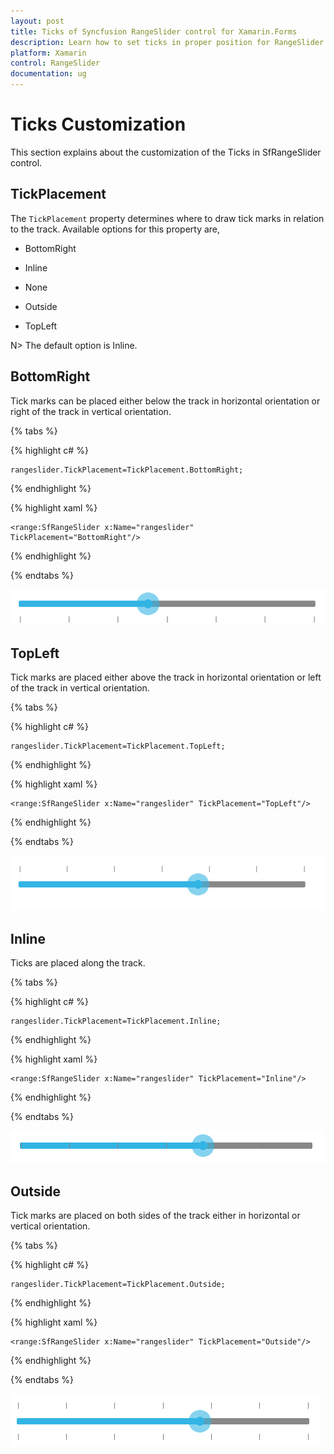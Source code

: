 ```yaml
---
layout: post
title: Ticks of Syncfusion RangeSlider control for Xamarin.Forms
description: Learn how to set ticks in proper position for RangeSlider control in Xamarin.Forms
platform: Xamarin
control: RangeSlider
documentation: ug
---
```


# Ticks Customization

This section explains about the customization of the Ticks in SfRangeSlider control.

## TickPlacement

The `TickPlacement` property determines where to draw tick marks in relation to the track. Available options for this property are,

* BottomRight

* Inline

* None

* Outside

* TopLeft

N> The default option is Inline.

## BottomRight

Tick marks can be placed either below the track in horizontal orientation or right of the track in vertical orientation.

{% tabs %}

{% highlight c# %}

	rangeslider.TickPlacement=TickPlacement.BottomRight;

{% endhighlight %}

{% highlight xaml %}

	<range:SfRangeSlider x:Name="rangeslider" TickPlacement="BottomRight"/>
	
{% endhighlight %}

{% endtabs %}

![](images/BottomRight.png)

## TopLeft

Tick marks are placed either above the track in horizontal orientation or left of the track in vertical orientation.

{% tabs %}

{% highlight c# %}

	rangeslider.TickPlacement=TickPlacement.TopLeft;

{% endhighlight %}

{% highlight xaml %}

	<range:SfRangeSlider x:Name="rangeslider" TickPlacement="TopLeft"/>
	
{% endhighlight %}

{% endtabs %}

![](images/TopLeft.png)

## Inline

Ticks are placed along the track.

{% tabs %}

{% highlight c# %}

	rangeslider.TickPlacement=TickPlacement.Inline;

{% endhighlight %}

{% highlight xaml %}

	<range:SfRangeSlider x:Name="rangeslider" TickPlacement="Inline"/>
	
{% endhighlight %}

{% endtabs %}

![](images/Inline.png)

## Outside

Tick marks are placed on both sides of the track either in horizontal or vertical orientation.

{% tabs %}

{% highlight c# %}

	rangeslider.TickPlacement=TickPlacement.Outside;

{% endhighlight %}

{% highlight xaml %}

	<range:SfRangeSlider x:Name="rangeslider" TickPlacement="Outside"/>
	
{% endhighlight %}

{% endtabs %}

![](images/Outside.png)



